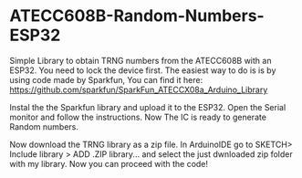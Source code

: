 # ATECC608B-Random-Numbers-ESP32
Simple Library to obtain TRNG numbers from the ATECC608B with an ESP32.
You need to lock the device first. The easiest way to do is is by using code made by Sparkfun, You can find it here:
https://github.com/sparkfun/SparkFun_ATECCX08a_Arduino_Library 

Instal the the Sparkfun library and upload it to the ESP32. Open the Serial monitor and follow the instructions. Now The IC is ready to generate Random numbers.

Now download the TRNG library as a zip file. In ArduinoIDE go to SKETCH> Include library >  ADD .ZIP library...  and select the just dwnloaded zip folder with my library. Now you can proceed with the code!
